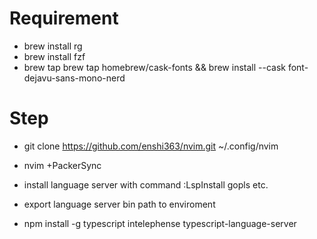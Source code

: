# Requirement

- brew install rg
- brew install fzf 
- brew tap brew tap homebrew/cask-fonts && brew install --cask font-dejavu-sans-mono-nerd

# Step 

- git clone https://github.com/enshi363/nvim.git ~/.config/nvim

- nvim +PackerSync

- install language server with command :LspInstall gopls  etc.

- export language server bin path to enviroment

- npm install -g typescript intelephense typescript-language-server
